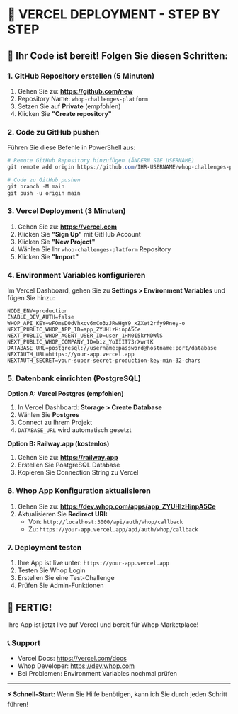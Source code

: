 # 🚀 VERCEL DEPLOYMENT - STEP BY STEP

## 🎯 Ihr Code ist bereit! Folgen Sie diesen Schritten:

### **1. GitHub Repository erstellen (5 Minuten)**

1. Gehen Sie zu: **https://github.com/new**
2. Repository Name: `whop-challenges-platform`
3. Setzen Sie auf **Private** (empfohlen)
4. Klicken Sie **"Create repository"**

### **2. Code zu GitHub pushen**

Führen Sie diese Befehle in PowerShell aus:

```powershell
# Remote GitHub Repository hinzufügen (ÄNDERN SIE USERNAME)
git remote add origin https://github.com/IHR-USERNAME/whop-challenges-platform.git

# Code zu GitHub pushen
git branch -M main
git push -u origin main
```

### **3. Vercel Deployment (3 Minuten)**

1. Gehen Sie zu: **https://vercel.com**
2. Klicken Sie **"Sign Up"** mit GitHub Account
3. Klicken Sie **"New Project"**
4. Wählen Sie Ihr `whop-challenges-platform` Repository
5. Klicken Sie **"Import"**

### **4. Environment Variables konfigurieren**

Im Vercel Dashboard, gehen Sie zu **Settings > Environment Variables** und fügen Sie hinzu:

```
NODE_ENV=production
ENABLE_DEV_AUTH=false
WHOP_API_KEY=wFOmsD0dVhxcv6mCo3zJRwHgY9_xZXet2rfy9Rney-o
NEXT_PUBLIC_WHOP_APP_ID=app_ZYUHlzHinpA5Ce
NEXT_PUBLIC_WHOP_AGENT_USER_ID=user_1HN0I5krNDWlS
NEXT_PUBLIC_WHOP_COMPANY_ID=biz_YoIIIT73rXwrtK
DATABASE_URL=postgresql://username:password@hostname:port/database
NEXTAUTH_URL=https://your-app.vercel.app
NEXTAUTH_SECRET=your-super-secret-production-key-min-32-chars
```

### **5. Datenbank einrichten (PostgreSQL)**

**Option A: Vercel Postgres (empfohlen)**
1. In Vercel Dashboard: **Storage > Create Database**
2. Wählen Sie **Postgres**
3. Connect zu Ihrem Projekt
4. `DATABASE_URL` wird automatisch gesetzt

**Option B: Railway.app (kostenlos)**
1. Gehen Sie zu: **https://railway.app**
2. Erstellen Sie PostgreSQL Database
3. Kopieren Sie Connection String zu Vercel

### **6. Whop App Konfiguration aktualisieren**

1. Gehen Sie zu: **https://dev.whop.com/apps/app_ZYUHlzHinpA5Ce**
2. Aktualisieren Sie **Redirect URI:**
   - Von: `http://localhost:3000/api/auth/whop/callback`
   - Zu: `https://your-app.vercel.app/api/auth/whop/callback`

### **7. Deployment testen**

1. Ihre App ist live unter: `https://your-app.vercel.app`
2. Testen Sie Whop Login
3. Erstellen Sie eine Test-Challenge
4. Prüfen Sie Admin-Funktionen

## 🎉 **FERTIG!**

Ihre App ist jetzt live auf Vercel und bereit für Whop Marketplace!

### **📞 Support**
- Vercel Docs: https://vercel.com/docs
- Whop Developer: https://dev.whop.com
- Bei Problemen: Environment Variables nochmal prüfen

---

**⚡ Schnell-Start:** Wenn Sie Hilfe benötigen, kann ich Sie durch jeden Schritt führen!
